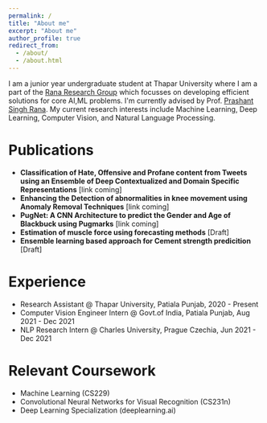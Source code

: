 ```yaml
---
permalink: /
title: "About me"
excerpt: "About me"
author_profile: true
redirect_from: 
  - /about/
  - /about.html
---
```


I am a junior year undergraduate student at Thapar University where I am a part of the [Rana Research Group](https://groups.google.com/g/ranaresearchgroup) which focusses on developing efficient solutions for core AI,ML problems. I'm currently advised by Prof. [Prashant Singh Rana](https://www.psrana.com/). My current research interests include Machine Learning, Deep Learning, Computer Vision, and Natural Language Processing.


Publications
=====
- **Classification of Hate, Offensive and Profane content from Tweets using an Ensemble of Deep Contextualized and Domain Specific Representations** [link coming]
- **Enhancing the Detection of abnormalities in knee movement using Anomaly Removal Techniques** [link coming]
- **PugNet: A CNN Architecture to predict the Gender and Age of Blackbuck using Pugmarks** [link coming]
- **Estimation of muscle force using forecasting methods** [Draft]
- **Ensemble learning based approach for Cement strength predicition** [Draft]

Experience
======
- Research Assistant @ Thapar University, Patiala Punjab, 2020 - Present
- Computer Vision Engineer Intern @ Govt.of India, Patiala Punjab, Aug 2021 - Dec 2021
- NLP Research Intern @ Charles University, Prague Czechia, Jun 2021 - Dec 2021

Relevant Coursework
=====
- Machine Learning (CS229)
- Convolutional Neural Networks for Visual Recognition (CS231n)
- Deep Learning Specialization (deeplearning.ai)
